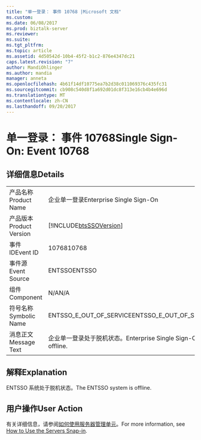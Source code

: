 ```yaml
---
title: "单一登录： 事件 10768 |Microsoft 文档"
ms.custom: 
ms.date: 06/08/2017
ms.prod: biztalk-server
ms.reviewer: 
ms.suite: 
ms.tgt_pltfrm: 
ms.topic: article
ms.assetid: 4d50542d-10b4-45f2-b1c2-876e4347dc21
caps.latest.revision: "7"
author: MandiOhlinger
ms.author: mandia
manager: anneta
ms.openlocfilehash: 4b61f14df10775ea7b2d38c011069376c435fc31
ms.sourcegitcommit: cb908c540d8f1a692d01dc8f313e16cb4b4e696d
ms.translationtype: MT
ms.contentlocale: zh-CN
ms.lasthandoff: 09/20/2017
---
```

# <a name="single-sign-on-event-10768"></a><span data-ttu-id="60280-102">单一登录： 事件 10768</span><span class="sxs-lookup"><span data-stu-id="60280-102">Single Sign-On: Event 10768</span></span>
## <a name="details"></a><span data-ttu-id="60280-103">详细信息</span><span class="sxs-lookup"><span data-stu-id="60280-103">Details</span></span>  
  
|||  
|-|-|  
|<span data-ttu-id="60280-104">产品名称</span><span class="sxs-lookup"><span data-stu-id="60280-104">Product Name</span></span>|<span data-ttu-id="60280-105">企业单一登录</span><span class="sxs-lookup"><span data-stu-id="60280-105">Enterprise Single Sign-On</span></span>|  
|<span data-ttu-id="60280-106">产品版本</span><span class="sxs-lookup"><span data-stu-id="60280-106">Product Version</span></span>|[!INCLUDE[btsSSOVersion](../includes/btsssoversion-md.md)]|  
|<span data-ttu-id="60280-107">事件 ID</span><span class="sxs-lookup"><span data-stu-id="60280-107">Event ID</span></span>|<span data-ttu-id="60280-108">10768</span><span class="sxs-lookup"><span data-stu-id="60280-108">10768</span></span>|  
|<span data-ttu-id="60280-109">事件源</span><span class="sxs-lookup"><span data-stu-id="60280-109">Event Source</span></span>|<span data-ttu-id="60280-110">ENTSSO</span><span class="sxs-lookup"><span data-stu-id="60280-110">ENTSSO</span></span>|  
|<span data-ttu-id="60280-111">组件</span><span class="sxs-lookup"><span data-stu-id="60280-111">Component</span></span>|<span data-ttu-id="60280-112">N/A</span><span class="sxs-lookup"><span data-stu-id="60280-112">N/A</span></span>|  
|<span data-ttu-id="60280-113">符号名称</span><span class="sxs-lookup"><span data-stu-id="60280-113">Symbolic Name</span></span>|<span data-ttu-id="60280-114">ENTSSO_E_OUT_OF_SERVICE</span><span class="sxs-lookup"><span data-stu-id="60280-114">ENTSSO_E_OUT_OF_SERVICE</span></span>|  
|<span data-ttu-id="60280-115">消息正文</span><span class="sxs-lookup"><span data-stu-id="60280-115">Message Text</span></span>|<span data-ttu-id="60280-116">企业单一登录处于脱机状态。</span><span class="sxs-lookup"><span data-stu-id="60280-116">Enterprise Single Sign-On is offline.</span></span>|  
  
## <a name="explanation"></a><span data-ttu-id="60280-117">解释</span><span class="sxs-lookup"><span data-stu-id="60280-117">Explanation</span></span>  
 <span data-ttu-id="60280-118">ENTSSO 系统处于脱机状态。</span><span class="sxs-lookup"><span data-stu-id="60280-118">The ENTSSO system is offline.</span></span>  
  
## <a name="user-action"></a><span data-ttu-id="60280-119">用户操作</span><span class="sxs-lookup"><span data-stu-id="60280-119">User Action</span></span>  
 <span data-ttu-id="60280-120">有关详细信息，请参阅[如何使用服务器管理单元](../core/how-to-use-the-servers-snap-in.md)。</span><span class="sxs-lookup"><span data-stu-id="60280-120">For more information, see [How to Use the Servers Snap-in](../core/how-to-use-the-servers-snap-in.md).</span></span>